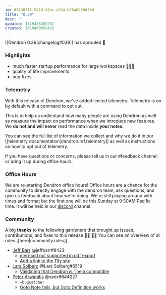 ```yaml
---
id: 82130f1f-521d-42ec-a7da-b76a82f0d39d
title: "0.39"
desc: ''
updated: 1619488308792
created: 1619460958432
---
```


[[Dendron 0.39|changelog#039]] has sprouted  🌱

### Highlights
- much faster startup performance for large workspaces 🚀🚀🚀
- quality of life improvements
- bug fixes


### Telemetry

With this release of Dendron, we've added limited telemetry. Telemetry is on by default with a command to opt out. 

This is to help us understand how many people are using Dendron as well as measure the impact on performance when we introduce new features. We **do not and will never** read the data inside **your notes**.

You can see the full list of information we collect and why we do it in our [[telemetry documentation|dendron.ref.telemetry]] as well as instructions on how to opt out of telemetry.

If you have questions or concerns, please tell us in our #feedback channel or bring it up during office hours.

### Office Hours

We are re-starting Dendron office hours! Office hours are a chance for the community to directly engage with the dendron team, ask questions, and give us feedback about how we're doing. We're still playing around with times and format but the first one will be this Sunday at 9:30AM Pacific time. It will be held in our [discord](https://discord.gg/AE3NRw9) channel. 

### Community

A big **thanks** to the following gardeners that brought up issues, contributions, and fixes to this release :man_farmer: :woman_farmer: 
You can see an overview of all roles [[here|community.roles]]


- [Jeff Barr](https://github.com/jeffbarr) @jeffbarr#9423 
  - [mermaid not supported in pdf export](https://github.com/dendronhq/dendron/issues/653)
  - [Add a link to the 11ty site](https://github.com/dendronhq/dendron-site/pull/83)
- [Lars Solberg](https://github.com/xeor) @Lars Solberg#6519
  - [Validating that Dendron is Theia compatible](https://github.com/dendronhq/dendron/issues/606)
- [Peter Arwanitis](https://github.com/spex66) @spex66#4227
  - `+bugcatcher`
  - [Goto Note fails, but Goto Definition works](https://github.com/dendronhq/dendron/issues/662)

